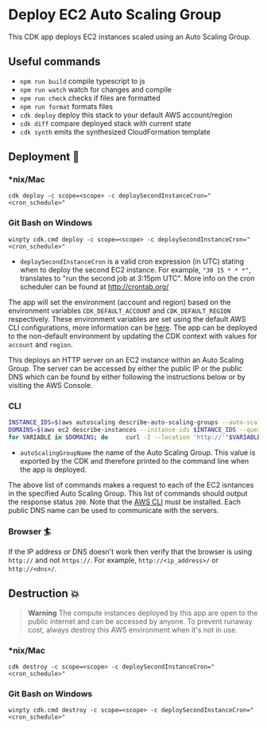 # Deploy EC2 Auto Scaling Group

This CDK app deploys EC2 instances scaled using an Auto Scaling Group.

## Useful commands

- `npm run build` compile typescript to js
- `npm run watch` watch for changes and compile
- `npm run check` checks if files are formatted
- `npm run format` formats files
- `cdk deploy` deploy this stack to your default AWS account/region
- `cdk diff` compare deployed stack with current state
- `cdk synth` emits the synthesized CloudFormation template

## Deployment :rocket:

### \*nix/Mac

`cdk deploy -c scope=<scope> -c deploySecondInstanceCron="<cron_schedule>"`

### Git Bash on Windows

`winpty cdk.cmd deploy -c scope=<scope> -c deploySecondInstanceCron="<cron_schedule>"`

- `deploySecondInstanceCron` is a valid cron expression (in UTC) stating when to deploy the second EC2 instance. For example, `"30 15 * * *"`, translates to "run the second job at 3:15pm UTC". More info on the cron scheduler can be found at http://crontab.org/

The app will set the environment (account and region) based on the environment variables `CDK_DEFAULT_ACCOUNT` and `CDK_DEFAULT_REGION` respectively. These environment variables are set using the default AWS CLI configurations, more information can be [here](https://docs.aws.amazon.com/cdk/v2/guide/environments.html). The app can be deployed to the non-default environment by updating the CDK context with values for `account` and `region`.

This deploys an HTTP server on an EC2 instance within an Auto Scaling Group. The server can be accessed by either the public IP or the public DNS which can be found by either following the instructions below or by visiting the AWS Console.

### CLI

```Bash
INSTANCE_IDS=$(aws autoscaling describe-auto-scaling-groups --auto-scaling-group-names <autoScalingGroupName> --query "AutoScalingGroups[0].Instances[].InstanceId" --output text)
DOMAINS=$(aws ec2 describe-instances --instance-ids $INTANCE_IDS --query "Reservations[].Instances[].PublicDnsName" --output text)
for VARIABLE in $DOMAINS; do     curl -I --location 'http://'"$VARIABLE"''; done
```

- `autoScalingGroupName` the name of the Auto Scaling Group. This value is exported by the CDK and therefore printed to the command line when the app is deployed.

The above list of commands makes a request to each of the EC2 isntances in the specified Auto Scaling Group. This list of commands should output the response status `200`. Note that the [AWS CLI](https://github.com/aws/aws-cli) must be installed. Each public DNS name can be used to communicate with the servers.

### Browser :surfer:

If the IP address or DNS doesn't work then verify that the browser is using `http://` and not `https://`. For example, `http://<ip_address>/` or `http://<dns>/`.

## Destruction :boom:

> **Warning** The compute instances deployed by this app are open to the public internet and can be accessed by anyone. To prevent runaway cost, always destroy this AWS environment when it's not in use.

### \*nix/Mac

`cdk destroy -c scope=<scope> -c deploySecondInstanceCron="<cron_schedule>"`

### Git Bash on Windows

`winpty cdk.cmd destroy -c scope=<scope> -c deploySecondInstanceCron="<cron_schedule>"`
